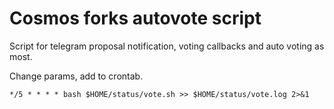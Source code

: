 # Cosmos forks autovote script
Script for telegram proposal notification, voting callbacks and auto voting as most.

Change params, add to crontab.
```
*/5 * * * * bash $HOME/status/vote.sh >> $HOME/status/vote.log 2>&1
```

